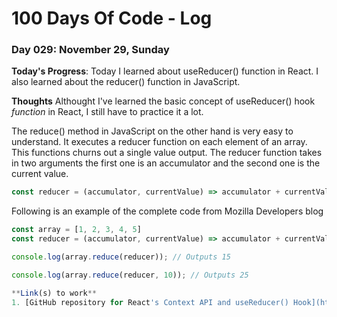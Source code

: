 # 100 Days Of Code - Log

### Day 029: November 29, Sunday

**Today's Progress**: Today I learned about useReducer() function in React. I also learned about the reducer() function in JavaScript.

**Thoughts** Althought I've learned the basic concept of useReducer() hook *function* in React, I still have to practice it a lot. 

The reduce() method in JavaScript on the other hand is very easy to understand. It executes a reducer function on each element of an array. This functions churns out a single value output. The reducer function takes in two arguments the first one is an accumulator and the second one is the current value.

```js
const reducer = (accumulator, currentValue) => accumulator + currentValue;
```
Following is an example of the complete code from Mozilla Developers blog
```js
const array = [1, 2, 3, 4, 5]
const reducer = (accumulator, currentValue) => accumulator + currentValue;

console.log(array.reduce(reducer)); // Outputs 15

console.log(array.reduce(reducer, 10)); // Outputs 25

**Link(s) to work**
1. [GitHub repository for React's Context API and useReducer() Hook](https://github.com/hmdshfq/React-Context-API-and-useReducer)
